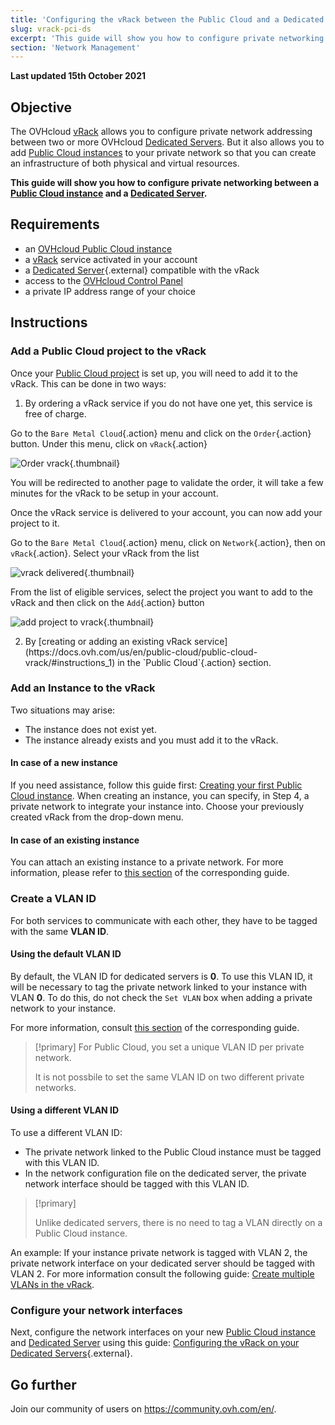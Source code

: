 ```yaml
---
title: 'Configuring the vRack between the Public Cloud and a Dedicated Server'
slug: vrack-pci-ds
excerpt: 'This guide will show you how to configure private networking between a Public Cloud instance and a Dedicated Server.'
section: 'Network Management'
---
```


**Last updated 15th October 2021**

## Objective

The OVHcloud [vRack](https://www.ovh.com/world/solutions/vrack/) allows you to configure private network addressing between two or more OVHcloud [Dedicated Servers](https://www.ovhcloud.com/en/bare-metal/). But it also allows you to add [Public Cloud instances](https://www.ovhcloud.com/en/public-cloud/) to your private network so that you can create an infrastructure of both physical and virtual resources.

**This guide will show you how to configure private networking between a [Public Cloud instance](https://docs.ovh.com/us/en/public-cloud/public-cloud-first-steps/#step-3-creating-an-instance) and a [Dedicated Server](https://www.ovhcloud.com/en/bare-metal/).**


## Requirements

* an [OVHcloud Public Cloud instance](https://docs.ovh.com/us/en/public-cloud/public-cloud-first-steps/)
* a [vRack](https://www.ovh.com/world/solutions/vrack/) service activated in your account
* a [Dedicated Server](https://www.ovhcloud.com/en/bare-metal/){.external} compatible with the vRack
* access to the [OVHcloud Control Panel](https://ca.ovh.com/auth/?action=gotomanager&from=https://www.ovh.com/world/&ovhSubsidiary=we)
* a private IP address range of your choice


## Instructions

### Add a Public Cloud project to the vRack

Once your [Public Cloud project](https://docs.ovh.com/us/en/public-cloud/create_a_public_cloud_project/) is set up, you will need to add it to the vRack. This can be done in two ways:

1. By ordering a vRack service if you do not have one yet, this service is free of charge. 

Go to the `Bare Metal Cloud`{.action} menu and click on the `Order`{.action} button. Under this menu, click on `vRack`{.action}

![Order vrack](images/orderingvrack.png){.thumbnail}

You will be redirected to another page to validate the order, it will take a few minutes for the vRack to be setup in your account.

Once the vRack service is delivered to your account, you can now add your project to it.

Go to the `Bare Metal Cloud`{.action} menu, click on `Network`{.action}, then on `vRack`{.action}. Select your vRack from the list

![vrack delivered](images/vrackdelivered.png){.thumbnail}

From the list of eligible services, select the project you want to add to the vRack and then click on the `Add`{.action} button

![add project to vrack](images/addprojectvrack.png){.thumbnail}

<ol start="2">
  <li>By [creating or adding an existing vRack service](https://docs.ovh.com/us/en/public-cloud/public-cloud-vrack/#instructions_1) in the `Public Cloud`{.action} section.
</ol>


### Add an Instance to the vRack 

Two situations may arise:

- The instance does not exist yet.
- The instance already exists and you must add it to the vRack.

#### In case of a new instance

If you need assistance, follow this guide first: [Creating your first Public Cloud instance](../public-cloud-first-steps/#step-3-creating-an-instance). When creating an instance, you can specify, in Step 4, a private network to integrate your instance into. Choose your previously created vRack from the drop-down menu.

#### In case of an existing instance

You can attach an existing instance to a private network. For more information, please refer to [this section](https://docs.ovh.com/us/en/public-cloud/public-cloud-vrack/#cases-of-an-already-existing-instance_2) of the corresponding guide.

### Create a VLAN ID

For both services to communicate with each other, they have to be tagged with the same **VLAN ID**. 

#### Using the default VLAN ID

By default, the VLAN ID for dedicated servers is **0**. To use this VLAN ID, it will be necessary to tag the private network linked to your instance with VLAN **0**. To do this, do not check the `Set VLAN` box when adding a private network to your instance.

For more information, consult [this section](https://docs.ovh.com/us/en/public-cloud/public-cloud-vrack/#step-2-create-a-vlan-in-the-vrack_1) of the corresponding guide. 

> [!primary]
> For Public Cloud, you set a unique VLAN ID per private network.
> 
> It is not possbile to set the same VLAN ID on two different private networks.

#### Using a different VLAN ID

To use a different VLAN ID:

- The private network linked to the Public Cloud instance must be tagged with this VLAN ID.
- In the network configuration file on the dedicated server, the private network interface should be tagged with this VLAN ID.


> [!primary]
> 
> Unlike dedicated servers, there is no need to tag a VLAN directly on a Public Cloud instance.
>

An example: If your instance private network is tagged with VLAN 2, the private network interface on your dedicated server should be tagged with VLAN 2. For more information consult the following guide: [Create multiple VLANs in the vRack](https://docs.ovh.com/us/en/dedicated/multiple-vlans/).

### Configure your network interfaces

Next, configure the network interfaces on your new [Public Cloud instance](https://docs.ovh.com/us/en/public-cloud/public-cloud-first-steps/#step-3-creating-an-instance) and [Dedicated Server](https://www.ovhcloud.com/en/bare-metal/) using this guide: [Configuring the vRack on your Dedicated Servers](../configuring-vrack-on-dedicated-servers/){.external}.

## Go further

Join our community of users on <https://community.ovh.com/en/>.
